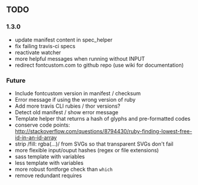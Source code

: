 ## TODO

### 1.3.0

* update manifest content in spec_helper
* fix failing travis-ci specs
* reactivate watcher
* more helpful messages when running without INPUT
* redirect fontcustom.com to github repo (use wiki for documentation)

### Future

* Include fontcustom version in manifest / checksum
* Error message if using the wrong version of ruby
* Add more travis CLI rubies / thor versions?
* Detect old manifest / show error message
* Template helper that returns a hash of glyphs and pre-formatted codes
* conserve code points: http://stackoverflow.com/questions/8794430/ruby-finding-lowest-free-id-in-an-id-array
* strip /fill: rgba(...)/ from SVGs so that transparent SVGs don't fail
* more flexible input/ouput hashes (regex or file extensions)
* sass template with variables
* less template with variables
* more robust fontforge check than `which`
* remove redundant requires
